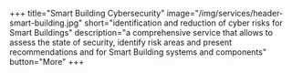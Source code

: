 +++
title="Smart Building Cybersecurity"
image="/img/services/header-smart-building.jpg"
short="identification and reduction of cyber risks for Smart Buildings"
description="a comprehensive service that allows to assess the state of security, identify risk areas and present recommendations and for Smart Building systems and components"
button="More"
+++